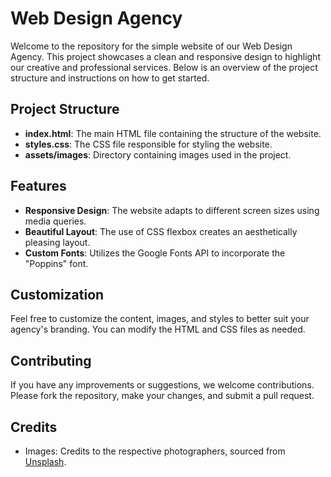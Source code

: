 # Web Design Agency

Welcome to the repository for the simple website of our Web Design Agency. This project showcases a clean and responsive design to highlight our creative and professional services. Below is an overview of the project structure and instructions on how to get started.

## Project Structure

- **index.html**: The main HTML file containing the structure of the website.
- **styles.css**: The CSS file responsible for styling the website.
- **assets/images**: Directory containing images used in the project.

## Features

- **Responsive Design**: The website adapts to different screen sizes using media queries.
- **Beautiful Layout**: The use of CSS flexbox creates an aesthetically pleasing layout.
- **Custom Fonts**: Utilizes the Google Fonts API to incorporate the "Poppins" font.

## Customization

Feel free to customize the content, images, and styles to better suit your agency's branding. You can modify the HTML and CSS files as needed.

## Contributing

If you have any improvements or suggestions, we welcome contributions. Please fork the repository, make your changes, and submit a pull request.

## Credits

- Images: Credits to the respective photographers, sourced from [Unsplash](https://unsplash.com).
